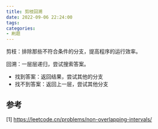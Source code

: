```yaml
---
title: 剪枝回溯
date: 2022-09-06 22:24:00
tags:
categories:
- 刷题
---
```


剪枝：排除那些不符合条件的分支，提高程序的运行效率。

回溯：一层层递归，尝试搜索答案。
- 找到答案：返回结果，尝试其他的分支
- 找不到答案：返回上一层，尝试其他分支

## 参考
[1] https://leetcode.cn/problems/non-overlapping-intervals/